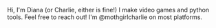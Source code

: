 Hi, I'm Diana (or Charlie, either is fine!)
I make video games and python tools.
Feel free to reach out! I'm @mothgirlcharlie on most platforms.
